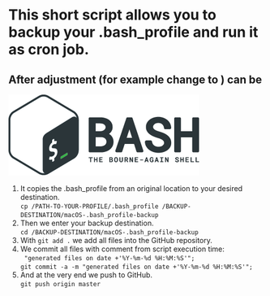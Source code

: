 # This short script allows you to backup your .bash_profile and run it as cron job.
## After adjustment (for example change to ) can be
![Bash Logo](images/bash_logo.png)

1. It copies the .bash_profile from an original location to your desired destination.<br>
`cp /PATH-TO-YOUR-PROFILE/.bash_profile /BACKUP-DESTINATION/macOS-.bash_profile-backup`
2. Then we enter your backup destination.
<br>`cd /BACKUP-DESTINATION/macOS-.bash_profile-backup`
3. With `git add .` we add all files into the GitHub repository.
4. We commit all files with comment from script execution time:<br> ` "generated files on date +'%Y-%m-%d %H:%M:%S'";`
<br>`git commit -a -m "generated files on date +'%Y-%m-%d %H:%M:%S'";`
5. And at the very end we push to GitHub.<br> `git push origin master`
